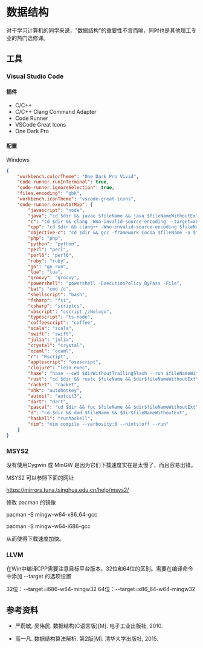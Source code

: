 # 数据结构
对于学习计算机的同学来说，"数据结构"的重要性不言而喻，同时也是其他理工专业的热门选修课。
## 工具
### Visual Studio Code
#### 插件
- C/C++
- C/C++ Clang Command Adapter
- Code Runner
- VSCode Great Icons
- One Dark Pro
#### 配置
Windows
```json
{
    "workbench.colorTheme": "One Dark Pro Vivid",
    "code-runner.runInTerminal": true,
    "code-runner.ignoreSelection": true,
    "files.encoding": "gbk",
    "workbench.iconTheme": "vscode-great-icons",
    "code-runner.executorMap": {
        "javascript": "node",
        "java": "cd $dir && javac $fileName && java $fileNameWithoutExt",
        "c": "cd $dir && clang -Wno-invalid-source-encoding --target=x86_64-w64-mingw32 $fileName -o $fileNameWithoutExt.exe && $dir$fileNameWithoutExt",
        "cpp": "cd $dir && clang++ -Wno-invalid-source-encoding $fileName -o $fileNameWithoutExt.exe && $dir$fileNameWithoutExt",
        "objective-c": "cd $dir && gcc -framework Cocoa $fileName -o $fileNameWithoutExt && $dir$fileNameWithoutExt",
        "php": "php",
        "python": "python",
        "perl": "perl",
        "perl6": "perl6",
        "ruby": "ruby",
        "go": "go run",
        "lua": "lua",
        "groovy": "groovy",
        "powershell": "powershell -ExecutionPolicy ByPass -File",
        "bat": "cmd /c",
        "shellscript": "bash",
        "fsharp": "fsi",
        "csharp": "scriptcs",
        "vbscript": "cscript //Nologo",
        "typescript": "ts-node",
        "coffeescript": "coffee",
        "scala": "scala",
        "swift": "swift",
        "julia": "julia",
        "crystal": "crystal",
        "ocaml": "ocaml",
        "r": "Rscript",
        "applescript": "osascript",
        "clojure": "lein exec",
        "haxe": "haxe --cwd $dirWithoutTrailingSlash --run $fileNameWithoutExt",
        "rust": "cd $dir && rustc $fileName && $dir$fileNameWithoutExt",
        "racket": "racket",
        "ahk": "autohotkey",
        "autoit": "autoit3",
        "dart": "dart",
        "pascal": "cd $dir && fpc $fileName && $dir$fileNameWithoutExt",
        "d": "cd $dir && dmd $fileName && $dir$fileNameWithoutExt",
        "haskell": "runhaskell",
        "nim": "nim compile --verbosity:0 --hints:off --run"
    }
}
```

### MSYS2
没有使用Cygwin 或 MinGW 是因为它们下载速度实在是太慢了，而且容易出错。

MSYS2 可以参照下面的网址

https://mirrors.tuna.tsinghua.edu.cn/help/msys2/

修改 pacman 的镜像

pacman -S mingw-w64-x86_64-gcc

pacman -S mingw-w64-i686-gcc

从而使得下载速度加快。
### LLVM
在Win中编译CPP需要注意目标平台版本，32位和64位的区别。需要在编译命令中添加 --target 的选项设置

32位：--target=i686-w64-mingw32
64位：--target=x86_64-w64-mingw32

## 参考资料

- 严蔚敏, 吴伟民. 数据结构(C语言版)[M]. 电子工业出版社, 2010.

- 高一凡. 数据结构算法解析. 第2版[M]. 清华大学出版社, 2015.